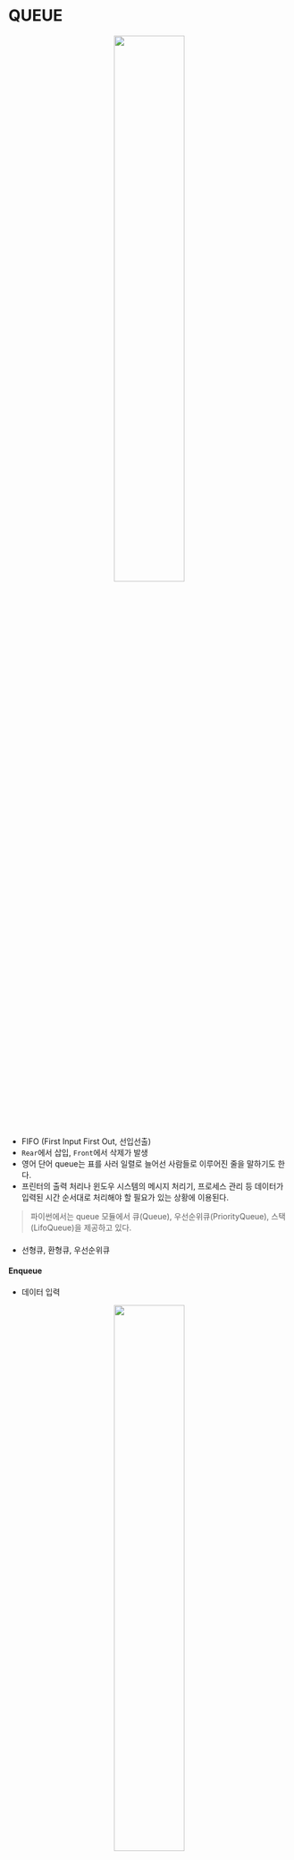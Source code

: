 # QUEUE

<p align="center">
  <img src=https://image.shutterstock.com/image-vector/people-long-queue-vector-illustration-260nw-1142178392.jpg width=50%>
</p>

- FIFO (First Input First Out, 선입선출)
- `Rear`에서 삽입, `Front`에서 삭제가 발생
- 영어 단어 queue는 표를 사러 일렬로 늘어선 사람들로 이루어진 줄을 말하기도 한다.
- 프린터의 출력 처리나 윈도우 시스템의 메시지 처리기, 프로세스 관리 등 데이터가 입력된 시간 순서대로 처리해야 할 필요가 있는 상황에 이용된다.   
> 파이썬에서는 queue 모듈에서 큐(Queue), 우선순위큐(PriorityQueue), 스택(LifoQueue)을 제공하고 있다.
####

- 선형큐, 환형큐, 우선순위큐

#### Enqueue

- 데이터 입력

<p align="center">
  <img src=https://wayhome25.github.io/assets/post-img/cs/queue1.jpg width=50%>
</p>

- `queue overflow` : 큐가 꽉 차서 더이상 자료를 넣을 수 없는 경우

#### Dequeue

- 데이터 삭제

<p align="center">
  <img src=https://wayhome25.github.io/assets/post-img/cs/queue2.jpg width=50%>
</p>

- `queue underflow` : 큐가 비어있어 자료를 꺼낼 수 없는 경우

#

- Queue는 리스트로 구현하는 것도 가능하지만 효율적이지 않다.
- 리스트는 끝에 원소를 덧붙이거나, 끝에서 꺼내는(pop()) 작업은 빠르지만 리스트의 맨 처음에 원소를 추가하거나 빼는 것은 느리다.

#### [구현] python list 사용

##### ADT
>def enqueue - 삽입 (Rear에 데이터 입력)   
def dequeue - 삭제 (Front에 있는 데이터 추출)   

```python
class ListQueue(list):
  def __init__(self):
    self.queue = []

  def enqueue(self, data):
    self.queue.append(data)

  def dequeue(self):
    if len(self.queue) == 0:
      return -1
    return self.queue.pop(0)

  def printQueue(self):
    print(self.queue)

if __name__=="__main__":
  lq = ListQueue()
  lq.enqueue(1)
  lq.enqueue(2)
  lq.printQueue()
  print(lq.dequeue())
  print(lq.dequeue())
  lq.printQueue()
```
##
#### [구현] python Queue 모듈 사용

| class                        | content      |
|------------------------------|--------------|
| queue.Queue(maxsize)         | 큐 객체 생성   |
| queue.LifoQueue(maxsize)     | 스택 객체 생성 |
| queue.PriorityQueue(maxsize) | 우선순위 큐 객체 생성 입력되는 아이템의 형식은 (순위, 아아템)의 튜플로 입력되며, 우선 순위는 숫자가 작을수록 높은 순위를 갖는다. |

##### ADT
>queue.Queue().put(data) - 삽입 (Rear에 데이터 입력)   
queue.Queue().get() - 삭제 (Front에 있는 데이터 추출)   
```python
import queue

q = queue.Queue()

q.put(1)
q.put(2)
q.put(3)
print(q.get())
print(q.get())
print(q.get())
```

##
#### [구현] python Linked list 사용

##### ADT
> class Node - 데이터를 저장 할 노드 클래스 (데이터와 가리킬 노드 저장 공간 초기화)   
class SinglyLinkedList - 링크드 리스트를 이용한 큐   
SinglyLinkedList.enqueue - 데이터 입력 (제일 뒤에, Rear)   
SinglyLinkedList.dequeue - 데이터 삭제 (제일 앞에서, Front)
```python
class Node(list):
  def __init__(self, data):
    self.data = data
    self.next = None

class SinglyLinkedList(list):
  def __init__(self):
    self.head = None
    self.tail = None

  def enqueue(self, data):
    newNode = Node(data)

    if self.head == None:
      self.head = newNode
      self.tail = newNode
    else:
      self.tail.next = newNode
      self.tail = self.tail.next

  def dequeue(self):
    if self.head == None:
      return -1

    v = self.head.data
    self.head = self.head.next

    if self.head == None:
      self.tail = None

    return v

  def printQue(self):
    curn = self.head
    string = ""
    while curn:
      string += str(curn.data)
      if curn.next:
        string += "->"
      curn = curn.next
    print(string)

if __name__=="__main__":
  slq = SinglyLinkedList()

  s.enqueue(1)
  s.enqueue(2)
  s.enqueue(3)
  s.printQue()

  print(s.dequeue())
  print(s.dequeue())
  print(s.dequeue())
```
